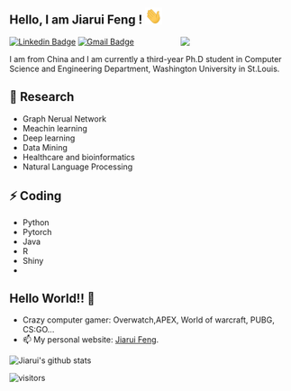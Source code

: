 <h2> Hello, I am Jiarui Feng ! <img src="https://raw.githubusercontent.com/ABSphreak/ABSphreak/master/gifs/Hi.gif" width="30px"></h2>

<img align='right' src='https://user-images.githubusercontent.com/5713670/87202985-820dcb80-c2b6-11ea-9f56-7ec461c497c3.gif' width='200"'>

[![Linkedin Badge](https://img.shields.io/badge/-JiaruiFeng-blue?style=flat-square&logo=Linkedin&logoColor=white&link=https://www.linkedin.com/in/jiarui-feng-94ba7a189/)](https://www.linkedin.com/in/jiarui-feng-94ba7a189/) 
[![Gmail Badge](https://img.shields.io/badge/-feng.jiarui@wustl.edu-c14438?style=flat-square&logo=Gmail&logoColor=white&link=feng.jiarui@wustl.edu)](feng.jiarui@wustl.edu)

I am from China and I am currently a third-year Ph.D student in Computer Science and Engineering Department, Washington University in St.Louis.
## 👯 Research
* Graph Nerual Network
* Meachin learning
* Deep learning
* Data Mining
* Healthcare and bioinformatics
* Natural Language Processing
## ⚡ Coding
- Python
- Pytorch
- Java
- R
- Shiny
- 
## Hello World!! 🤔
- Crazy computer gamer: Overwatch,APEX, World of warcraft, PUBG, CS:GO...
- 📫 My personal website: [Jiarui Feng](https://jiaruifeng.github.io).

![Jiarui's github stats](https://github-readme-stats.vercel.app/api?username=JiaruiFeng&hide=["issues"]&show_icons=true&theme=vue)

![visitors](https://visitor-badge.glitch.me/badge?page_id=harshkumarkhatri.harshkumarkhatri)
